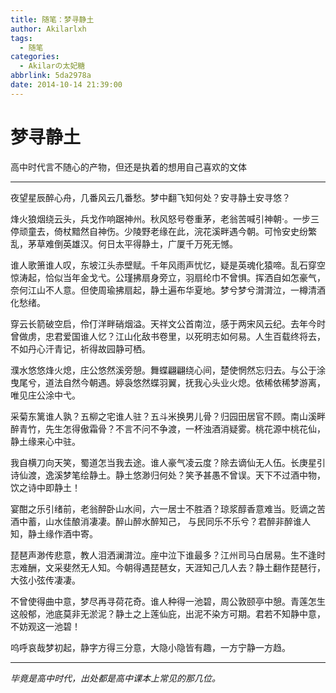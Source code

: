```yaml
---
title: 随笔：梦寻静土
author: Akilarlxh
tags:
  - 随笔
categories:
  - Akilarの太妃糖
abbrlink: 5da2978a
date: 2014-10-14 21:39:00
---
```

# 梦寻静土

高中时代言不随心的产物，但还是执着的想用自己喜欢的文体

---
 
夜望星辰醉心舟，几番风云几番愁。梦中翻飞知何处？安寻静土安寻悠？

烽火狼烟绕云头，兵戈作响踞神州。秋风怒号卷重茅，老翁苦喊引神朝·。一步三停顽童去，倚杖黯然自神伤。少陵野老缘在此，浣花溪畔遇今朝。可怜安史纷繁乱，茅草难倒英雄汉。何日太平得静土，广厦千万死无憾。

谁人歌箫谁人叹，东坡江头赤壁赋。千年风雨声忧忆，疑是英魂化猿啼。乱石穿空惊涛起，恰似当年金戈弋。公瑾拂扇身旁立，羽扇纶巾不曾惧。挥洒自如怎豪气，奈何江山不人意。但使周瑜拂扇起，静土遍布华夏地。梦兮梦兮潸潸泣，一樽清酒化愁绪。

穿云长箭破空启，伶仃洋畔硝烟溢。天祥文公首南泣，感于两宋风云纪。去年今时曾做虏，忠君爱国谁人忆？江山化敌书卷里，以死明志如何易。人生百载终将去，不如丹心汗青记，祈得故园静可栖。

濮水悠悠烽火熄，庄公悠然溪旁憩。舞蝶翩翩绕心间，楚使惘然忘归去。与公于涂曳尾兮，道法自然今朝遇。婷袅悠然蝶羽翼，抚我心头业火熄。依稀依稀梦游离，唯见庄公涂中弋。

采菊东篱谁人孰？五柳之宅谁人驻？五斗米换男儿骨？归园田居官不顾。南山溪畔醉青竹，先生怎得傲霜骨？不言不问不争渡，一杯浊酒消疑雾。桃花源中桃花仙，静土缘来心中驻。

我自横刀向天笑，蜀道怎当我去途。谁人豪气凌云度？除去谪仙无人伍。长庚星引诗仙渡，逸溪梦笔绘静土。静土悠渺归何处？笑予甚愚不曾误。天下不过酒中物，饮之诗中即静土！

宴酣之乐引绪前，老翁醉卧山水间，六一居士不胜酒？琼浆醇香意难当。贬谪之苦酒中蓄，山水佳酿消凄凄。醉山醉水醉知己， 与民同乐不乐兮？君醉非醉谁人知，静土缘作酒中寄。

琵琶声渺传悲意，教人泪洒澜潸泣。座中泣下谁最多？江州司马白居易。生不逢时志难酬，文采斐然无人知。今朝得遇琵琶女，天涯知己几人去？静土翻作琵琶行，大弦小弦传凄凄。

不曾使得曲中意，梦尽再寻荷花奇。谁人种得一池碧，周公敦颐亭中憩。青莲怎生这般郁，池底莫非无淤泥？静土之上莲仙庇，出泥不染方可期。君若不知静中意，不妨观这一池碧！

呜呼哀哉梦初起，静字方得三分意，大隐小隐皆有趣，一方宁静一方趋。

---

*毕竟是高中时代，出处都是高中课本上常见的那几位。*
